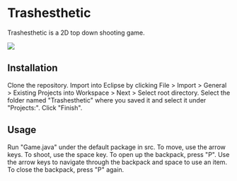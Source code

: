 # Trashesthetic

Trashesthetic is a 2D top down shooting game.

![](https://i.imgur.com/7If3mWC.png)

## Installation

Clone the repository. Import into Eclipse by clicking File > Import > General > Existing Projects into Workspace > Next > Select root directory.
Select the folder named "Trashesthetic" where you saved it and select it under "Projects:". Click "Finish".

## Usage

Run "Game.java" under the default package in src. 
To move, use the arrow keys. 
To shoot, use the space key. 
To open up the backpack, press "P". 
Use the arrow keys to navigate through the backpack and space to use an item. 
To close the backpack, press "P" again.
